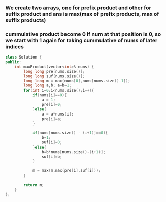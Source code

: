 ### We create two arrays, one for prefix product and other for suffix product and ans is max(max of prefix products, max of suffix products)
### cummulative product become 0 if num at that position is 0, so we start with 1 again for taking cummulative of nums of later indices

```cpp 
class Solution { 
public:
    int maxProduct(vector<int>& nums) {
        long long pre[nums.size()];
        long long suf[nums.size()];
        long long m = max(nums[0],nums[nums.size()-1]);
        long long a,b; a=b=1;
        for(int i=0;i<nums.size();i++){
            if(nums[i]==0){
                a = 1;
                pre[i]=0;
            }else{
                a = a*nums[i];
                pre[i]=a;
            }
            
            if(nums[nums.size() - (i+1)]==0){
                b=1;
                suf[i]=0;
            }else{
                b=b*nums[nums.size()-(i+1)];
                suf[i]=b;
            }
            
            m = max(m,max(pre[i],suf[i]));
        }
        
        return m;
    }
};
```
